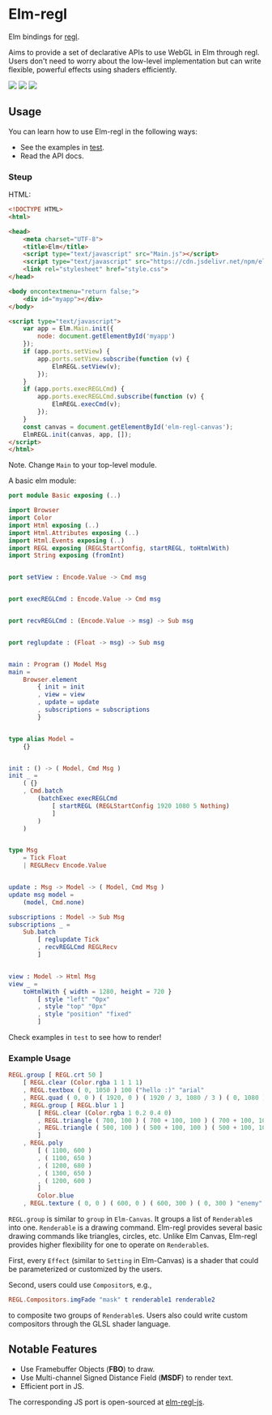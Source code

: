 # Elm-regl

Elm bindings for [regl](https://github.com/regl-project/regl).

Aims to provide a set of declarative APIs to use WebGL in Elm through regl.
Users don't need to worry about the low-level implementation but can write flexible, powerful effects using shaders efficiently.

![](docs/basic.jpg)
![](docs/mask.jpg)
![](docs/particles.jpg)

## Usage

You can learn how to use Elm-regl in the following ways:

- See the examples in [test](./test).
- Read the API docs.

### Steup

HTML:

```html
<!DOCTYPE HTML>
<html>

<head>
    <meta charset="UTF-8">
    <title>Elm</title>
    <script type="text/javascript" src="Main.js"></script>
    <script type="text/javascript" src="https://cdn.jsdelivr.net/npm/elm-regl-js@1.1.0/dist/regl.js"></script>
    <link rel="stylesheet" href="style.css">
</head>

<body oncontextmenu="return false;">
    <div id="myapp"></div>
</body>

<script type="text/javascript">
    var app = Elm.Main.init({
        node: document.getElementById('myapp')
    });
    if (app.ports.setView) {
        app.ports.setView.subscribe(function (v) {
            ElmREGL.setView(v);
        });
    }
    if (app.ports.execREGLCmd) {
        app.ports.execREGLCmd.subscribe(function (v) {
            ElmREGL.execCmd(v);
        });
    }
    const canvas = document.getElementById('elm-regl-canvas');
    ElmREGL.init(canvas, app, []);
</script>
</html>
```

Note. Change `Main` to your top-level module.

A basic elm module:

```elm
port module Basic exposing (..)

import Browser
import Color
import Html exposing (..)
import Html.Attributes exposing (..)
import Html.Events exposing (..)
import REGL exposing (REGLStartConfig, startREGL, toHtmlWith)
import String exposing (fromInt)


port setView : Encode.Value -> Cmd msg


port execREGLCmd : Encode.Value -> Cmd msg


port recvREGLCmd : (Encode.Value -> msg) -> Sub msg


port reglupdate : (Float -> msg) -> Sub msg


main : Program () Model Msg
main =
    Browser.element
        { init = init
        , view = view
        , update = update
        , subscriptions = subscriptions
        }


type alias Model =
    {}


init : () -> ( Model, Cmd Msg )
init _ =
    ( {}
    , Cmd.batch
        (batchExec execREGLCmd
            [ startREGL (REGLStartConfig 1920 1080 5 Nothing)
            ]
        )
    )


type Msg
    = Tick Float
    | REGLRecv Encode.Value


update : Msg -> Model -> ( Model, Cmd Msg )
update msg model =
    (model, Cmd.none)

subscriptions : Model -> Sub Msg
subscriptions _ =
    Sub.batch
        [ reglupdate Tick
        , recvREGLCmd REGLRecv
        ]


view : Model -> Html Msg
view _ =
    toHtmlWith { width = 1280, height = 720 }
        [ style "left" "0px"
        , style "top" "0px"
        , style "position" "fixed"
        ]
```

Check examples in `test` to see how to render!

### Example Usage

```elm
REGL.group [ REGL.crt 50 ]
    [ REGL.clear (Color.rgba 1 1 1 1)
    , REGL.textbox ( 0, 1050 ) 100 ("hello :)" "arial"
    , REGL.quad ( 0, 0 ) ( 1920, 0 ) ( 1920 / 3, 1080 / 3 ) ( 0, 1080 ) (Color.rgba 1 0.2 0.4 1)
    , REGL.group [ REGL.blur 1 ]
        [ REGL.clear (Color.rgba 1 0.2 0.4 0)
        , REGL.triangle ( 700, 100 ) ( 700 + 100, 100 ) ( 700 + 100, 100 / 2 ) Color.red
        , REGL.triangle ( 500, 100 ) ( 500 + 100, 100 ) ( 500 + 100, 100 / 2 ) Color.green
        ]
    , REGL.poly
        [ ( 1100, 600 )
        , ( 1100, 650 )
        , ( 1200, 680 )
        , ( 1300, 650 )
        , ( 1200, 600 )
        ]
        Color.blue
    , REGL.texture ( 0, 0 ) ( 600, 0 ) ( 600, 300 ) ( 0, 300 ) "enemy"
```

`REGL.group` is similar to `group` in `Elm-Canvas`.
It groups a list of `Renderable`s into one. `Renderable` is a drawing command. Elm-regl provides several basic drawing commands like triangles, circles, etc.
Unlike Elm Canvas, Elm-regl provides higher flexibility for one to operate on `Renderable`s.

First, every `Effect` (similar to `Setting` in Elm-Canvas) is a shader that could be parameterized or customized by the users.

Second, users could use `Compositor`s, e.g.,

```elm
REGL.Compositors.imgFade "mask" t renderable1 renderable2
```

to composite two groups of `Renderable`s. Users also could write custom compositors through the GLSL shader language.

## Notable Features

- Use Framebuffer Objects (**FBO**) to draw.
- Use Multi-channel Signed Distance Field (**MSDF**) to render text.
- Efficient port in JS.

The corresponding JS port is open-sourced at [elm-regl-js](https://github.com/linsyking/elm-regl-js).
